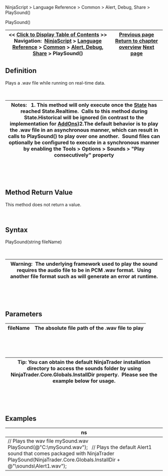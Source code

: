﻿


NinjaScript \> Language Reference \> Common \> Alert, Debug, Share \> PlaySound()






















PlaySound()







| \<\< [Click to Display Table of Contents](playsound.md) \>\> **Navigation:**     [NinjaScript](ninjascript-1.md) \> [Language Reference](language_reference_wip-1.md) \> [Common](common-1.md) \> [Alert, Debug, Share](alert__debugging_and_sharing-1.md) \> PlaySound() | [Previous page](log-1.md) [Return to chapter overview](alert__debugging_and_sharing-1.md) [Next page](print-1.md) |
| --- | --- |











## Definition


Plays a .wav file while running on real\-time data. 


 




| Notes:   1\. This method will only execute once the [State](state-1.md) has reached State.Realtime.  Calls to this method during State.Historical will be ignored (in contrast to the implementation for [AddOns](alert_and_debug_concepts-1.md))2\.The default behavior is to play the .wav file in an asynchronous manner, which can result in calls to PlaySound() to play over one another.  Sound files can optionally be configured to execute in a synchronous manner by enabling the Tools \> Options \> Sounds \> "Play consecutively" property |
| --- |



 


 


## Method Return Value


This method does not return a value.


 


## Syntax


PlaySound(string fileName)


 




| Warning:  The underlying framework used to play the sound requires the audio file to be in PCM .wav format.  Using another file format such as will generate an error at runtime. |
| --- |



 


 


## Parameters




| fileName | The absolute file path of the .wav file to play |
| --- | --- |



 


 




| Tip: You can obtain the default NinjaTrader installation directory to access the sounds folder by using NinjaTrader.Core.Globals.InstallDir property.  Please see the example below for usage. |
| --- |



 


 


## Examples




| ns |
| --- |
| // Plays the wav file mySound.wav PlaySound(@"C:\\mySound.wav");   // Plays the default Alert1 sound that comes packaged with NinjaTrader PlaySound(NinjaTrader.Core.Globals.InstallDir \+ @"\\sounds\\Alert1\.wav"); |









